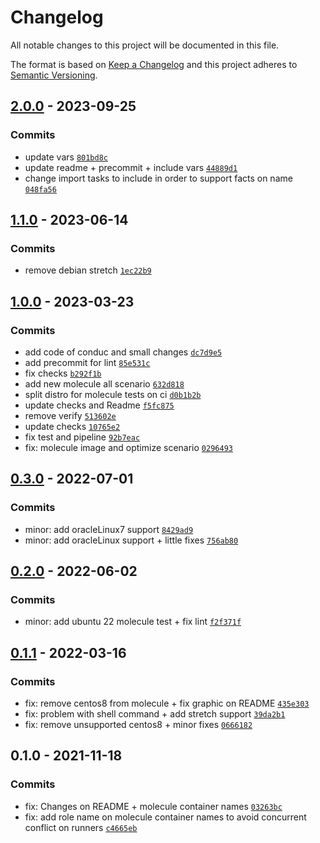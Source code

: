 # Changelog

All notable changes to this project will be documented in this file.

The format is based on [Keep a Changelog](https://keepachangelog.com/en/1.0.0/)
and this project adheres to [Semantic Versioning](https://semver.org/spec/v2.0.0.html).

## [2.0.0](https://github.com/lotusnoir/ansible-system_ldap_users/compare/1.1.0...2.0.0) - 2023-09-25

### Commits

- update vars [`801bd8c`](https://github.com/lotusnoir/ansible-system_ldap_users/commit/801bd8cf24b80b0d49968f96f4fbd6c8ab80b1bf)
- update readme + precommit + include vars [`44889d1`](https://github.com/lotusnoir/ansible-system_ldap_users/commit/44889d1122059b14b7f3a91e77aa8b23f86324f3)
- change import tasks to include in order to support facts on name [`048fa56`](https://github.com/lotusnoir/ansible-system_ldap_users/commit/048fa56e45c56add1da8d0f1dc1a98269f4d02df)

## [1.1.0](https://github.com/lotusnoir/ansible-system_ldap_users/compare/1.0.0...1.1.0) - 2023-06-14

### Commits

- remove debian stretch [`1ec22b9`](https://github.com/lotusnoir/ansible-system_ldap_users/commit/1ec22b927320af3c54805939d84dcb6d0d599598)

## [1.0.0](https://github.com/lotusnoir/ansible-system_ldap_users/compare/0.3.0...1.0.0) - 2023-03-23

### Commits

- add code of conduc and small changes [`dc7d9e5`](https://github.com/lotusnoir/ansible-system_ldap_users/commit/dc7d9e56edad6765d50fe493c1477ebbdcd9e971)
- add precommit for lint [`85e531c`](https://github.com/lotusnoir/ansible-system_ldap_users/commit/85e531c1fdd7c8b9e85cf9e87aa110da78c092a3)
- fix checks [`b292f1b`](https://github.com/lotusnoir/ansible-system_ldap_users/commit/b292f1bc0a0a8b35cbdbade9bac6a4e7d41e1d44)
- add new molecule all scenario [`632d818`](https://github.com/lotusnoir/ansible-system_ldap_users/commit/632d8183364b8114a6138e0d2c51e062bb6aa325)
- split distro for molecule tests on ci [`d0b1b2b`](https://github.com/lotusnoir/ansible-system_ldap_users/commit/d0b1b2b70013264e544bc25b23bd1e0999e04122)
- update checks and Readme [`f5fc875`](https://github.com/lotusnoir/ansible-system_ldap_users/commit/f5fc87546c1a11b9cfa77b7ee54ee180c9c71799)
- remove verify [`513602e`](https://github.com/lotusnoir/ansible-system_ldap_users/commit/513602e030b7fc47c7538a303ad9dbbffe6ad569)
- update checks [`10765e2`](https://github.com/lotusnoir/ansible-system_ldap_users/commit/10765e23b1ec064106b46e9ce8105d1ea2154425)
- fix test and pipeline [`92b7eac`](https://github.com/lotusnoir/ansible-system_ldap_users/commit/92b7eacf7d5ca1f7552ee1b953031849e4328c83)
- fix: molecule image and optimize scenario [`0296493`](https://github.com/lotusnoir/ansible-system_ldap_users/commit/0296493b30e2633c102be241303995cecdb8a5cd)

## [0.3.0](https://github.com/lotusnoir/ansible-system_ldap_users/compare/0.2.0...0.3.0) - 2022-07-01

### Commits

- minor: add oracleLinux7 support [`8429ad9`](https://github.com/lotusnoir/ansible-system_ldap_users/commit/8429ad951af6a71905b42044c0222759e5c07b33)
- minor: add oracleLinux support + little fixes [`756ab80`](https://github.com/lotusnoir/ansible-system_ldap_users/commit/756ab80d5201b6321fb2672ee048177806d22d4b)

## [0.2.0](https://github.com/lotusnoir/ansible-system_ldap_users/compare/0.1.1...0.2.0) - 2022-06-02

### Commits

- minor: add ubuntu 22 molecule test + fix lint [`f2f371f`](https://github.com/lotusnoir/ansible-system_ldap_users/commit/f2f371f2c6a3748ba0586c9d56dab59a7cc0993e)

## [0.1.1](https://github.com/lotusnoir/ansible-system_ldap_users/compare/0.1.0...0.1.1) - 2022-03-16

### Commits

- fix: remove centos8 from molecule + fix graphic on README [`435e303`](https://github.com/lotusnoir/ansible-system_ldap_users/commit/435e303886444cca7ce409de2fba818a108e9edc)
- fix: problem with shell command + add stretch support [`39da2b1`](https://github.com/lotusnoir/ansible-system_ldap_users/commit/39da2b14b820c6dd8735e7962f6314f32055e838)
- fix: remove unsupported centos8 + minor fixes [`0666182`](https://github.com/lotusnoir/ansible-system_ldap_users/commit/0666182006afadef8e2d19cad80cf8709dc6ef8a)

## 0.1.0 - 2021-11-18

### Commits

- fix: Changes on README + molecule container names [`03263bc`](https://github.com/lotusnoir/ansible-system_ldap_users/commit/03263bc8d423f3cffbdee61939897e3763f4e160)
- fix: add role name on molecule container names to avoid concurrent conflict on runners [`c4665eb`](https://github.com/lotusnoir/ansible-system_ldap_users/commit/c4665ebbc4874ce2ccac175a74d1ea79ab89878c)
